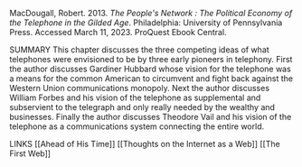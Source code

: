 MacDougall, Robert. 2013. _The People's Network : The Political Economy of the Telephone in the Gilded Age_. Philadelphia: University of Pennsylvania Press. Accessed March 11, 2023. ProQuest Ebook Central.


SUMMARY
This chapter discusses the three competing ideas of what telephones were envisioned to be by three early pioneers in telephony. First the author discusses Gardiner Hubbard whose vision for the telephone was a means for the common American to circumvent and fight back against the Western Union communications monopoly. Next the author discusses William Forbes and his vision of the telephone as supplemental and subservient to the telegraph and only really needed by the wealthy and businesses. Finally the author discusses Theodore Vail and his vision of the telephone as a communications system connecting the entire world.


LINKS
[[Ahead of His Time]]
[[Thoughts on the Internet as a Web]]
[[The First Web]]